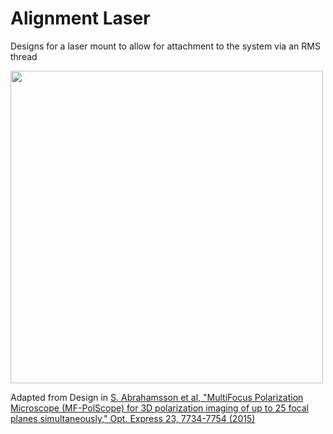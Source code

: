 # Alignment Laser

Designs for a laser mount to allow for attachment to the system via an RMS thread

<image src="AlignmentLaser.jpg" width=500px>

Adapted from Design in <a href="https://www.osapublishing.org/oe/fulltext.cfm?uri=oe-23-6-7734&id=313825">S. Abrahamsson et al, "MultiFocus Polarization Microscope (MF-PolScope) for 3D polarization imaging of up to 25 focal planes simultaneously," Opt. Express 23, 7734-7754 (2015)</a>
